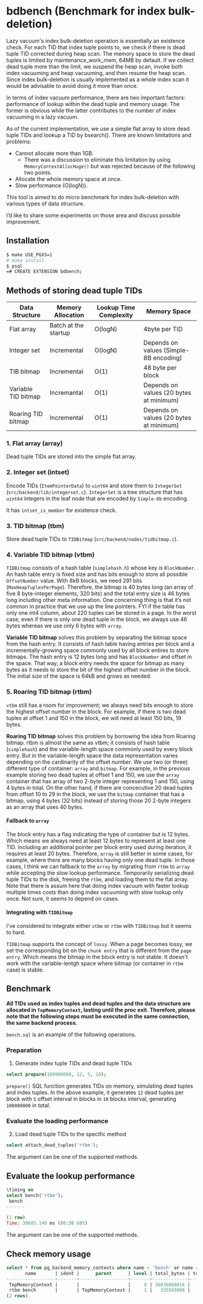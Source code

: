 # bdbench (Benchmark for index bulk-deletion)

Lazy vacuum's index bulk-deletion operation is essentially an existence check. For each TID that index tuple points to, we check if there is dead tuple TID corrected during heap scan. The memory space to store the dead tuples is limited by maintenance_work_mem, 64MB by default. If we collect dead tuple more than the limit, we suspend the heap scan, invoke both index vacuuming and heap vacuuming, and then resume the heap scan. Since index bulk-deletion is usually implemented as a whole index scan it would be advisable to avoid doing it more than once.

In terms of index vacuum performance, there are two important factors: performance of lookup within the dead tuple and memory usage. The former is obvious while the latter contributes to the number of index vacuuming in a lazy vacuum.

As of the current implementation, we use a simple flat array to store dead tuple TIDs and lookup a TID by bsearch(). There are known limitations and problems:

* Cannot allocate more than 1GB.
  * There was a discussion to eliminate this limitation by using `MemoryContextAllocHuge()` but was rejected because of the following two points.
* Allocate the whole memory space at once.
* Slow performance (O(logN)).

This tool is aimed to do micro benchmark for index bulk-deletion with various types of data structure.

I’d like to share some experiments on those area and discuss possible improvement.

## Installation

```bash
$ make USE_PGXS=1
# make install
$ psql
=# CREATE EXTENSION bdbench;
```

## Methods of storing dead tuple TIDs

| Data Structure      | Memory Allocation    | Lookup Time Complexity | Memory Space                            |
|---------------------|----------------------|------------------------|-----------------------------------------|
| Flat array          | Batch at the startup | O(logN)                | 4byte per TID                           |
| Integer set         | Incremental          | O(logN)                | Depends on values (Simple-8B encoding)  |
| TIB bitmap          | Incremental          | O(1)                   | 48 byte per block                       |
| Variable TID bitmap | Incremantal          | O(1)                   | Depends on values (20 bytes at minimum) |
| Roaring TID bitmap  | Incremental          | O(1)                   | Depends on values (20 bytes at minimum) |

### 1. Flat array (array)

Dead tuple TIDs are stored into the simple flat array.

### 2. Integer set (intset)

Encode TIDs (`ItemPointerData`) to `uint64` and store them to `IntegerSet` (`src/backend/lib/integerset.c`). `IntegerSet` is a tree structure that has `uint64` integers in the leaf node that are encoded by `Simple-8b` encoding.

It has `intset_is_member` for existence check.

### 3. TID bitmap (tbm)

Store dead tuple TIDs to `TIDBitmap` (`src/backend/nodes/tidbitmap.c`).

### 4. Variable TID bitmap (vtbm)

`TIDBitmap` consists of a hash table (`simplehash.h`) whose key is `BlockNumber`. An hash table entry is fixed size and has bits enough to store all possible `OffsetNumber` value. With 8kB blocks, we need 291 bits (`MaxHeapTuplesPerPage`). Therefore, the bitmap is 40 bytes long (an array of five 8 byte-integer elements, 320 bits) and the total entry size is 46 bytes long including other meta information. One concerning thing is that it’s not common in practice that we use up the line pointers. FYI if the table has only one int4 column, about 220 tuples can be stored in a page. In the worst case, even if there is only one dead tuple in the block, we always use 46 bytes whereas we use only 6 bytes with `array`.

**Variable TID bitmap** solves this problem by separating the bitmap space from the hash entry. It consists of hash table having entries per block and a incrementally-growing space commonly used by all block entires to store bitmaps. The hash entry is 12 bytes long and has `BlockNumber` and offset in the space. That way, a block entry needs the space for bitmap as many bytes as it needs to store the bit of the highest offset number in the block. The initial size of the space is 64kB and grows as needed.

### 5. Roaring TID bitmap (rtbm)

`vtbm` still has a room for improvement; we always need bits enough to store the highest offset number in the block. For example, if there is two dead tuples at offset 1 and 150 in the block, we will need at least 150 bits, 19 bytes.

**Roaring TID bitmap** solves this problem by borrowing the idea from Roaring bitmap. rtbm is almost the same as vtbm; it consists of hash table (`simplehash`) and the variable-length space commonly used by every block entry.  But in the variable-length space the data representation varies depending on the cardinarity of the offset number.  We use two (or three) different type of container: `array` and `bitmap`. For example, in the previous example storing two dead tuples at offset 1 and 150, we use the `array` container that has array of two 2-byte integer representing 1 and 150, using 4 bytes in total. On the other hand, if there are concecutive 20 dead tuples from offset 10 to 29 in the block, we use the `bitmap` container that has a bitmap, using 4 bytes (32 bits) instead of storing those 20 2-byte integers as an array that uses 40 bytes.

#### Fallback to `array`

The block entry has a flag indicating the type of container but is 12 bytes. Which means we always need at least 12 bytes to represent at least one TID. Including an additional pointer per block entry used during iteration, it requires at least 20 bytes. Therefore, `array` is still better in some cases, for example, where there are many blocks having only one dead tuple. In those cases, I think we can fallback to the `array` by migrating from `rtbm` to `array` while accepting the slow lookup performance. Temporarily serializing dead tuple TIDs to the disk, freeing the `rtbm`, and loading them to the flat array. Note that there is assum here that doing index vacuum with faster lookup multiple times costs than doing index vacuuming with slow lookup only once. Not sure, it seems to depend on cases.

#### Integrating with `TIDBitmap`

I've considered to integrate either `vtbm` or `rtbm` with `TIDBitmap` but it seems to hard.

`TIDBitmap` supports the concept of `lossy`. When a page becomes lossy, we set the corresponding bit on the `chunk entry` that is different from the `page entry`. Which means the bitmap in the block entry is not stable. It doesn't work with the variable-lentgh space where bitmap (or container in `rtbm` case) is stable.

## Benchmark

**All TIDs used as index tuples and dead tuples and the data structure are allocated in `TopMemoryContext`, lasting until the proc exit. Therefore, please note that the following steps must be executed in the same connection, the same backend process.**

`bench.sql` is an example of the following operations.

### Preparation

1. Generate index tuple TIDs and dead tuple TIDs

```sql
select prepare(100000000, 12, 5, 10);
```

`prepare()` SQL function generates TIDs on memory, simulating dead tuples and index tuples. In the above example, it generates `12` dead tuples per block with `5` offset interval in blocks in `10` blocks interval, generating `100000000` in total.

### Evaluate the loading performance

2. Load dead tuple TIDs to the specific method

```sql
select attach_dead_tuples('rtbm');
```

The argument can be one of the supported methods.

## Evaluate the lookup performance

```sql
\timing on
select bench('rtbm');
 bench
-------

(1 row)
Time: 38685.140 ms (00:38.685)
```

The argument can be one of the supported methods.

## Check memory usage

```sql
select * from pg_backend_memory_contexts where name ~ 'bench' or name = 'TopMemoryContext' order by name;
       name       | ident |      parent      | level | total_bytes | total_nblocks | free_bytes | free_chunks | used_bytes
------------------+-------+------------------+-------+-------------+---------------+------------+-------------+-------------
 TopMemoryContext |       |                  |     0 | 36036068816 |             7 |      12952 |           5 | 36036055864
 rtbm bench       |       | TopMemoryContext |     1 |   335569008 |             4 |      24112 |           6 |   335544896
(2 rows)
```
